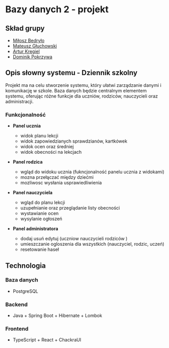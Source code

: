 # Bazy danych 2 - projekt

## Skład grupy

- [Miłosz Bedryło](https://github.com/lolex565)
- [Mateusz Głuchowski](https://github.com/hue1337)
- [Artur Kręgiel](https://github.com/arkregiel)
- [Dominik Pokrzywa](https://github.com/serrwo)

## Opis słowny systemu - Dziennik szkolny

Projekt ma na celu stworzenie systemu, który ułatwi zarządzanie danymi i komunikację w szkole. Baza danych będzie centralnym elementem systemu, oferując różne funkcje dla uczniów, rodziców, nauczycieli oraz administracji.

### Funkcjonalność

- **Panel ucznia**
    - widok planu lekcji
    - widok zapowiedzianych sprawdzianów, kartkówek 
    - widok ocen oraz średniej
    - widok obecności na lekcjach
 
- **Panel rodzica**
    - wgląd do widoku ucznia (fukncjonalność panelu ucznia z widokami)
    - mozna przełączać między dziećmi 
    - mozliwosc wysłania usprawiedliwienia
 
- **Panel nauczyciela**
    - wgląd do planu lekcji
    - uzupełnianie oraz przeglądanie listy obecności 
    - wystawianie ocen
    - wysylanie ogłoszeń
 
- **Panel administratora**
    - dodaj usuń edytuj (uczniow nauczycieli rodziców )
    - umieszczanie ogloszenia dla wszystkich (nauczyciel, rodzic, uczeń) 
    - resetowanie haseł 

## Technologia

### Baza danych

- PostgreSQL

### Backend

- Java + Spring Boot + Hibernate + Lombok

### Frontend

- TypeScript + React + ChackraUI